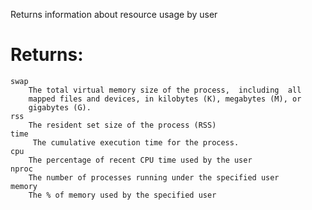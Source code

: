 Returns information about resource usage by user

# Returns:

    swap
        The total virtual memory size of the process,  including  all
        mapped files and devices, in kilobytes (K), megabytes (M), or
        gigabytes (G).
    rss
        The resident set size of the process (RSS)
    time
         The cumulative execution time for the process.
    cpu
        The percentage of recent CPU time used by the user 
    nproc
        The number of processes running under the specified user
    memory 
        The % of memory used by the specified user
